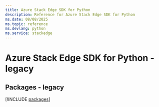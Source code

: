 ```yaml
---
title: Azure Stack Edge SDK for Python
description: Reference for Azure Stack Edge SDK for Python
ms.date: 08/08/2025
ms.topic: reference
ms.devlang: python
ms.service: stackedge
---
```

# Azure Stack Edge SDK for Python - legacy
## Packages - legacy
[!INCLUDE [packages](stack-edge-index.md)]